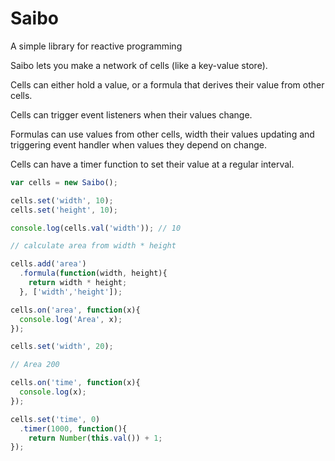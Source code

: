 # Saibo

A simple library for reactive programming

Saibo lets you make a network of cells (like a key-value store). 

Cells can either hold a value, or a formula that derives their value
from other cells.

Cells can trigger event listeners when their values change.

Formulas can use values from other cells, width their values updating
and triggering event handler when values they depend on change.

Cells can have a timer function to set their value at a regular
interval.

```javascript
var cells = new Saibo();

cells.set('width', 10);
cells.set('height', 10);

console.log(cells.val('width')); // 10

// calculate area from width * height

cells.add('area')
  .formula(function(width, height){
    return width * height;
  }, ['width','height']);

cells.on('area', function(x){
  console.log('Area', x);
});

cells.set('width', 20);

// Area 200
```

```javascript
cells.on('time', function(x){
  console.log(x);
});

cells.set('time', 0)
  .timer(1000, function(){
    return Number(this.val()) + 1;
});
```